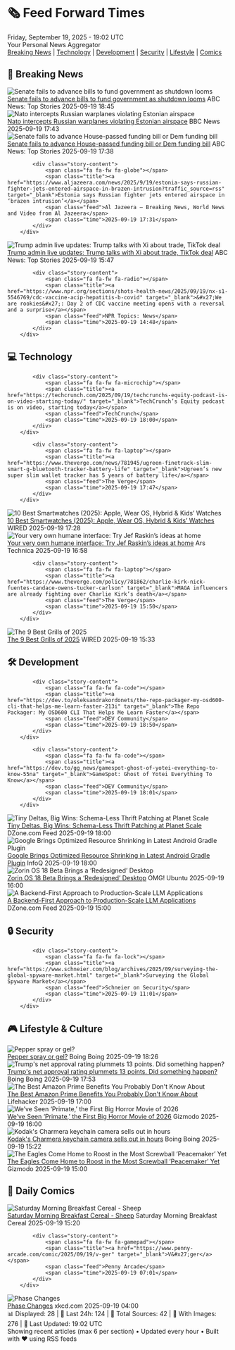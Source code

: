 <!-- Processing 54 RSS feeds at 2025-09-19 19:01:53 UTC -->
<!-- Processing: XKCD -->
<!-- Processing: Penny Arcade -->
<!-- Processing: Cyanide & Happiness -->
<!-- Processing: Questionable Content -->
<!-- Processing: Girl Genius -->
<!-- Processing: CNN Breaking News -->
<!-- Processing: BBC World News -->
<!-- Processing: Reuters Top News -->
<!-- Processing: Associated Press Breaking -->
<!-- Processing: ABC News Breaking -->
<!-- Processing: NBC News Breaking -->
<!-- Processing: Guardian World News -->
<!-- Processing: Sky News World -->
<!-- Processing: TechCrunch -->
<!-- Processing: O'Reilly Radar -->
<!-- Processing: WIRED -->
<!-- Processing: Slashdot -->
<!-- Processing: Dev.to -->
<!-- Processing: StackOverflow Blog -->
<!-- Processing: Phoronix Linux News -->
<!-- Processing: OMG! Ubuntu -->
<!-- Processing: DistroWatch -->
<!-- Processing: GitLab Blog -->
<!-- Processing: DZone -->
<!-- Processing: The Pragmatic Engineer -->
<!-- Processing: Boing Boing -->
<!-- Processing: Krebs on Security -->
<!-- Processing: Schneier on Security -->
<!-- Generated 9 new posts out of 28 feeds processed -->
<div class="newspaper-header">
    <h1 class="newspaper-title">🗞️ Feed Forward Times</h1>
    <div class="newspaper-date">Friday, September 19, 2025 - 19:02 UTC</div>
    <div class="newspaper-subtitle">Your Personal News Aggregator</div>
</div>

<div class="newspaper-nav">
    <a href="#breaking">Breaking News</a> |
    <a href="#tech">Technology</a> |
    <a href="#dev">Development</a> |
    <a href="#security">Security</a> |
    <a href="#lifestyle">Lifestyle</a> |
    <a href="#webcomics">Comics</a>
</div>

<div class="news-section breaking-news" id="breaking">
<h2 class="section-header">🚨 Breaking News</h2>
<div class="stories-container">
<div class="story">
            <img src="https://s.abcnews.com/images/Politics/schumer-gty-jt-250918_1758223710185_hpMain_2_4x3t_384.jpg" alt="Senate fails to advance bills to fund government as shutdown looms" class="story-image" loading="lazy" onerror="this.style.display='none'">
            <div class="story-content">
                <span class="fa fa-fw fa-tv"></span>
                <span class="title"><a href="https://abcnews.go.com/Politics/house-speaker-johnson-optimistic-vote-avert-shutdown-democrats/story?id=125707478" target="_blank">Senate fails to advance bills to fund government as shutdown looms</a></span>
                <span class="feed">ABC News: Top Stories</span>
                <span class="time">2025-09-19 18:45</span>
            </div>
        </div>
<div class="story">
            <img src="https://ichef.bbci.co.uk/ace/standard/240/cpsprodpb/8007/live/0dfedb80-956f-11f0-aa3a-ddc192c3f339.jpg" alt="Nato intercepts Russian warplanes violating Estonian airspace" class="story-image" loading="lazy" onerror="this.style.display='none'">
            <div class="story-content">
                <span class="fa fa-fw fa-earth-americas"></span>
                <span class="title"><a href="https://www.bbc.com/news/articles/czrp6p5mj3zo?at_medium=RSS&at_campaign=rss" target="_blank">Nato intercepts Russian warplanes violating Estonian airspace</a></span>
                <span class="feed">BBC News</span>
                <span class="time">2025-09-19 17:43</span>
            </div>
        </div>
<div class="story">
            <img src="https://s.abcnews.com/images/Politics/mike-johnson-gty-jt-250919_1758297372776_hpMain_4x3t_384.jpg" alt="Senate fails to advance House-passed funding bill or Dem funding bill" class="story-image" loading="lazy" onerror="this.style.display='none'">
            <div class="story-content">
                <span class="fa fa-fw fa-tv"></span>
                <span class="title"><a href="https://abcnews.go.com/Politics/house-speaker-johnson-optimistic-vote-avert-shutdown-democrats/story?id=125707478" target="_blank">Senate fails to advance House-passed funding bill or Dem funding bill</a></span>
                <span class="feed">ABC News: Top Stories</span>
                <span class="time">2025-09-19 17:38</span>
            </div>
        </div>
<div class="story">
            
            <div class="story-content">
                <span class="fa fa-fw fa-globe"></span>
                <span class="title"><a href="https://www.aljazeera.com/news/2025/9/19/estonia-says-russian-fighter-jets-entered-airspace-in-brazen-intrusion?traffic_source=rss" target="_blank">Estonia says Russian fighter jets entered airspace in ‘brazen intrusion’</a></span>
                <span class="feed">Al Jazeera – Breaking News, World News and Video from Al Jazeera</span>
                <span class="time">2025-09-19 17:31</span>
            </div>
        </div>
<div class="story">
            <img src="https://s.abcnews.com/images/Politics/trump-xi-01-ap-jef-250919_1758283871525_hpMain_4x3t_384.jpg" alt="Trump admin live updates: Trump talks with Xi about trade, TikTok deal" class="story-image" loading="lazy" onerror="this.style.display='none'">
            <div class="story-content">
                <span class="fa fa-fw fa-tv"></span>
                <span class="title"><a href="https://abcnews.go.com/Politics/live-updates/trump-admin-live-updates/?id=125577990" target="_blank">Trump admin live updates: Trump talks with Xi about trade, TikTok deal</a></span>
                <span class="feed">ABC News: Top Stories</span>
                <span class="time">2025-09-19 15:47</span>
            </div>
        </div>
<div class="story">
            
            <div class="story-content">
                <span class="fa fa-fw fa-radio"></span>
                <span class="title"><a href="https://www.npr.org/sections/shots-health-news/2025/09/19/nx-s1-5546769/cdc-vaccine-acip-hepatitis-b-covid" target="_blank">&#x27;We are rookies&#x27;: Day 2 of CDC vaccine meeting opens with a reversal and a surprise</a></span>
                <span class="feed">NPR Topics: News</span>
                <span class="time">2025-09-19 14:48</span>
            </div>
        </div>
</div>
</div>
<div class="news-section tech-news" id="tech">
<h2 class="section-header">💻 Technology</h2>
<div class="stories-container">
<div class="story">
            
            <div class="story-content">
                <span class="fa fa-fw fa-microchip"></span>
                <span class="title"><a href="https://techcrunch.com/2025/09/19/techcrunchs-equity-podcast-is-on-video-starting-today/" target="_blank">TechCrunch’s Equity podcast is on video, starting today</a></span>
                <span class="feed">TechCrunch</span>
                <span class="time">2025-09-19 18:00</span>
            </div>
        </div>
<div class="story">
            
            <div class="story-content">
                <span class="fa fa-fw fa-laptop"></span>
                <span class="title"><a href="https://www.theverge.com/news/781945/ugreen-finetrack-slim-smart-g-bluetooth-tracker-battery-life" target="_blank">Ugreen’s new super slim wallet tracker has 5 years of battery life</a></span>
                <span class="feed">The Verge</span>
                <span class="time">2025-09-19 17:47</span>
            </div>
        </div>
<div class="story">
            <img src="https://media.wired.com/photos/68ccac118d273e101d2e0944/master/pass/Our%20Favorite%20Smartwatches%20Do%20Much%20More%20Than%20Just%20Tell%20Time.png" alt="10 Best Smartwatches (2025): Apple, Wear OS, Hybrid &amp; Kids’ Watches" class="story-image" loading="lazy" onerror="this.style.display='none'">
            <div class="story-content">
                <span class="fa fa-fw fa-bolt"></span>
                <span class="title"><a href="https://www.wired.com/gallery/best-smartwatches/" target="_blank">10 Best Smartwatches (2025): Apple, Wear OS, Hybrid &amp; Kids’ Watches</a></span>
                <span class="feed">WIRED</span>
                <span class="time">2025-09-19 17:28</span>
            </div>
        </div>
<div class="story">
            <img src="https://cdn.arstechnica.net/wp-content/uploads/2025/09/raskinfeature10-500x500.jpg" alt="Your very own humane interface: Try Jef Raskin’s ideas at home" class="story-image" loading="lazy" onerror="this.style.display='none'">
            <div class="story-content">
                <span class="fa fa-fw fa-cog"></span>
                <span class="title"><a href="https://arstechnica.com/gadgets/2025/09/your-very-own-humane-interface-try-jef-raskins-ideas-at-home/" target="_blank">Your very own humane interface: Try Jef Raskin’s ideas at home</a></span>
                <span class="feed">Ars Technica</span>
                <span class="time">2025-09-19 16:58</span>
            </div>
        </div>
<div class="story">
            
            <div class="story-content">
                <span class="fa fa-fw fa-laptop"></span>
                <span class="title"><a href="https://www.theverge.com/policy/781862/charlie-kirk-nick-fuentes-candace-owens-tucker-carlson" target="_blank">MAGA influencers are already fighting over Charlie Kirk’s death</a></span>
                <span class="feed">The Verge</span>
                <span class="time">2025-09-19 15:50</span>
            </div>
        </div>
<div class="story">
            <img src="https://media.wired.com/photos/68cc9f1b7b54fcb77b9e8782/master/pass/The%20Best%20Grills%20for%20Cookouts%20and%20Tailgates.png" alt="The 9 Best Grills of 2025" class="story-image" loading="lazy" onerror="this.style.display='none'">
            <div class="story-content">
                <span class="fa fa-fw fa-bolt"></span>
                <span class="title"><a href="https://www.wired.com/gallery/best-grills-and-smokers/" target="_blank">The 9 Best Grills of 2025</a></span>
                <span class="feed">WIRED</span>
                <span class="time">2025-09-19 15:33</span>
            </div>
        </div>
</div>
</div>
<div class="news-section dev-news" id="dev">
<h2 class="section-header">🛠️ Development</h2>
<div class="stories-container">
<div class="story">
            
            <div class="story-content">
                <span class="fa fa-fw fa-code"></span>
                <span class="title"><a href="https://dev.to/oleksandrakordonets/the-repo-packager-my-osd600-cli-that-helps-me-learn-faster-213i" target="_blank">The Repo Packager: My OSD600 CLI That Helps Me Learn Faster</a></span>
                <span class="feed">DEV Community</span>
                <span class="time">2025-09-19 18:50</span>
            </div>
        </div>
<div class="story">
            
            <div class="story-content">
                <span class="fa fa-fw fa-code"></span>
                <span class="title"><a href="https://dev.to/gg_news/gamespot-ghost-of-yotei-everything-to-know-55na" target="_blank">GameSpot: Ghost of Yotei Everything To Know</a></span>
                <span class="feed">DEV Community</span>
                <span class="time">2025-09-19 18:01</span>
            </div>
        </div>
<div class="story">
            <img src="https://dz2cdn1.dzone.com/thumbnail?fid=18630577&w=600" alt="Tiny Deltas, Big Wins: Schema-Less Thrift Patching at Planet Scale" class="story-image" loading="lazy" onerror="this.style.display='none'">
            <div class="story-content">
                <span class="fa fa-fw fa-newspaper"></span>
                <span class="title"><a href="https://dzone.com/articles/schema-less-thrift-patching" target="_blank">Tiny Deltas, Big Wins: Schema-Less Thrift Patching at Planet Scale</a></span>
                <span class="feed">DZone.com Feed</span>
                <span class="time">2025-09-19 18:00</span>
            </div>
        </div>
<div class="story">
            <img src="https://res.infoq.com/news/2025/09/android-optimized-R8/en/headerimage/android-shrinking-1758304352229.jpeg" alt="Google Brings Optimized Resource Shrinking in Latest Android Gradle Plugin" class="story-image" loading="lazy" onerror="this.style.display='none'">
            <div class="story-content">
                <span class="fa fa-fw fa-info-circle"></span>
                <span class="title"><a href="https://www.infoq.com/news/2025/09/android-optimized-R8/?utm_campaign=infoq_content&utm_source=infoq&utm_medium=feed&utm_term=global" target="_blank">Google Brings Optimized Resource Shrinking in Latest Android Gradle Plugin</a></span>
                <span class="feed">InfoQ</span>
                <span class="time">2025-09-19 18:00</span>
            </div>
        </div>
<div class="story">
            <img src="https://i0.wp.com/www.omgubuntu.co.uk/wp-content/uploads/2025/09/zorin-os-18.jpg?resize=406%2C232&amp;ssl=1" alt="Zorin OS 18 Beta Brings a ‘Redesigned’ Desktop" class="story-image" loading="lazy" onerror="this.style.display='none'">
            <div class="story-content">
                <span class="fa fa-fw fa-ubuntu"></span>
                <span class="title"><a href="https://www.omgubuntu.co.uk/2025/09/zorin-os-18-beta-released-new-look" target="_blank">Zorin OS 18 Beta Brings a ‘Redesigned’ Desktop</a></span>
                <span class="feed">OMG! Ubuntu</span>
                <span class="time">2025-09-19 16:00</span>
            </div>
        </div>
<div class="story">
            <img src="https://dz2cdn1.dzone.com/thumbnail?fid=18630506&w=600" alt="A Backend-First Approach to Production-Scale LLM Applications" class="story-image" loading="lazy" onerror="this.style.display='none'">
            <div class="story-content">
                <span class="fa fa-fw fa-newspaper"></span>
                <span class="title"><a href="https://dzone.com/articles/backend-first-approach-production-llm-apps" target="_blank">A Backend-First Approach to Production-Scale LLM Applications</a></span>
                <span class="feed">DZone.com Feed</span>
                <span class="time">2025-09-19 15:00</span>
            </div>
        </div>
</div>
</div>
<div class="news-section security-news" id="security">
<h2 class="section-header">🔒 Security</h2>
<div class="stories-container">
<div class="story">
            
            <div class="story-content">
                <span class="fa fa-fw fa-lock"></span>
                <span class="title"><a href="https://www.schneier.com/blog/archives/2025/09/surveying-the-global-spyware-market.html" target="_blank">Surveying the Global Spyware Market</a></span>
                <span class="feed">Schneier on Security</span>
                <span class="time">2025-09-19 11:01</span>
            </div>
        </div>
</div>
</div>
<div class="news-section lifestyle-news" id="lifestyle">
<h2 class="section-header">🎮 Lifestyle & Culture</h2>
<div class="stories-container">
<div class="story">
            <img src="https://i0.wp.com/boingboing.net/wp-content/uploads/2025/09/81AfqpToiEL._AC_SL1500_.jpg?fit=1500%2C1151&amp;quality=60&amp;ssl=1" alt="Pepper spray or gel?" class="story-image" loading="lazy" onerror="this.style.display='none'">
            <div class="story-content">
                <span class="fa fa-fw fa-arrow-right"></span>
                <span class="title"><a href="https://boingboing.net/2025/09/19/pepper-spray-or-gel.html" target="_blank">Pepper spray or gel?</a></span>
                <span class="feed">Boing Boing</span>
                <span class="time">2025-09-19 18:26</span>
            </div>
        </div>
<div class="story">
            <img src="https://i0.wp.com/boingboing.net/wp-content/uploads/2025/04/TRUMPAMID.jpg?fit=1080%2C803&amp;quality=60&amp;ssl=1" alt="Trump&#x27;s net approval rating plummets 13 points. Did something happen?" class="story-image" loading="lazy" onerror="this.style.display='none'">
            <div class="story-content">
                <span class="fa fa-fw fa-arrow-right"></span>
                <span class="title"><a href="https://boingboing.net/2025/09/19/trumps-net-approval-rating-plummets-13-points-did-something-happen.html" target="_blank">Trump&#x27;s net approval rating plummets 13 points. Did something happen?</a></span>
                <span class="feed">Boing Boing</span>
                <span class="time">2025-09-19 17:53</span>
            </div>
        </div>
<div class="story">
            <img src="https://lifehacker.com/imagery/articles/01JYHYVVF3E2SN8A9K7M43R2V1/hero-image.png" alt="The Best Amazon Prime Benefits You Probably Don&#x27;t Know About" class="story-image" loading="lazy" onerror="this.style.display='none'">
            <div class="story-content">
                <span class="fa fa-fw fa-life-ring"></span>
                <span class="title"><a href="https://lifehacker.com/money/best-amazon-prime-benefits?utm_medium=RSS" target="_blank">The Best Amazon Prime Benefits You Probably Don&#x27;t Know About</a></span>
                <span class="feed">Lifehacker</span>
                <span class="time">2025-09-19 17:00</span>
            </div>
        </div>
<div class="story">
            <img src="https://gizmodo.com/app/uploads/2025/09/Primate-Movie-review.jpg" alt="We’ve Seen ‘Primate,’ the First Big Horror Movie of 2026" class="story-image" loading="lazy" onerror="this.style.display='none'">
            <div class="story-content">
                <span class="fa fa-fw fa-computer"></span>
                <span class="title"><a href="https://gizmodo.com/primate-movie-review-2026-horror-fantastic-fest-2000661195" target="_blank">We’ve Seen ‘Primate,’ the First Big Horror Movie of 2026</a></span>
                <span class="feed">Gizmodo</span>
                <span class="time">2025-09-19 16:00</span>
            </div>
        </div>
<div class="story">
            <img src="https://i0.wp.com/boingboing.net/wp-content/uploads/2025/09/2025-09-12-image-6-j-scaled.webp?fit=2560%2C1440&amp;quality=55&amp;ssl=1" alt="Kodak&#x27;s Charmera keychain camera sells out in hours" class="story-image" loading="lazy" onerror="this.style.display='none'">
            <div class="story-content">
                <span class="fa fa-fw fa-arrow-right"></span>
                <span class="title"><a href="https://boingboing.net/2025/09/19/kodaks-charmera-keychain-camera-sells-out-in-hours.html" target="_blank">Kodak&#x27;s Charmera keychain camera sells out in hours</a></span>
                <span class="feed">Boing Boing</span>
                <span class="time">2025-09-19 15:22</span>
            </div>
        </div>
<div class="story">
            <img src="https://gizmodo.com/app/uploads/2025/09/Peacemaker-DC-Studios-Recap.jpg" alt="The Eagles Come Home to Roost in the Most Screwball ‘Peacemaker’ Yet" class="story-image" loading="lazy" onerror="this.style.display='none'">
            <div class="story-content">
                <span class="fa fa-fw fa-computer"></span>
                <span class="title"><a href="https://gizmodo.com/peacemaker-recap-back-to-the-suture-episode-5-dcu-2000661018" target="_blank">The Eagles Come Home to Roost in the Most Screwball ‘Peacemaker’ Yet</a></span>
                <span class="feed">Gizmodo</span>
                <span class="time">2025-09-19 15:00</span>
            </div>
        </div>
</div>
</div>
<div class="news-section webcomics-section" id="webcomics">
<h2 class="section-header">🎨 Daily Comics</h2>
<div class="stories-container">
<div class="story">
            <img src="https://www.smbc-comics.com/comics/1758139904-20250919.png" alt="Saturday Morning Breakfast Cereal - Sheep" class="story-image" loading="lazy" onerror="this.style.display='none'">
            <div class="story-content">
                <span class="fa fa-fw fa-smile"></span>
                <span class="title"><a href="https://www.smbc-comics.com/comic/sheep-2" target="_blank">Saturday Morning Breakfast Cereal - Sheep</a></span>
                <span class="feed">Saturday Morning Breakfast Cereal</span>
                <span class="time">2025-09-19 15:20</span>
            </div>
        </div>
<div class="story">
            
            <div class="story-content">
                <span class="fa fa-fw fa-gamepad"></span>
                <span class="title"><a href="https://www.penny-arcade.com/comic/2025/09/19/v-ger" target="_blank">V&#x27;ger</a></span>
                <span class="feed">Penny Arcade</span>
                <span class="time">2025-09-19 07:01</span>
            </div>
        </div>
<div class="story">
            <img src="https://imgs.xkcd.com/comics/phase_changes.png" alt="Phase Changes" class="story-image" loading="lazy" onerror="this.style.display='none'">
            <div class="story-content">
                <span class="fa fa-fw fa-laugh"></span>
                <span class="title"><a href="https://xkcd.com/3144/" target="_blank">Phase Changes</a></span>
                <span class="feed">xkcd.com</span>
                <span class="time">2025-09-19 04:00</span>
            </div>
        </div>
</div>
</div>

<div class="newspaper-footer">
    <div class="stats">
        📊 Displayed: 28 | 📅 Last 24h: 124 | 📡 Total Sources: 42 | 📸 With Images: 276 |
        🔄 Last Updated: 19:02 UTC
    </div>
    <div class="footer-note">
        Showing recent articles (max 6 per section) • Updated every hour • Built with ❤️ using RSS feeds
    </div>
</div>
